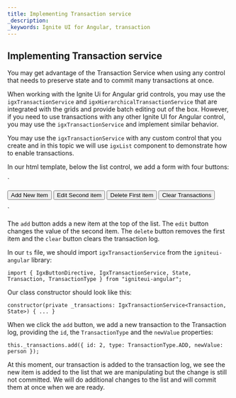 ```yaml
---
title: Implementing Transaction service
_description: 
_keywords: Ignite UI for Angular, transaction
---
```


## Implementing Transaction service

You may get advantage of the Transaction Service when using any control that needs to preserve state and to commit many transactions at once. 

When working with the Ignite Ui for Angular grid controls, you may use the `igxTransactionService` and `igxHierarchicalTransactionService` that are integrated with the grids and provide batch editing out of the box. However, if you need to use transactions with any other Ignite UI for Angular control, you may use the `igxTransactionService` and implement similar behavior. 

You may use the `igxTransactionService` with any custom control that you create and in this topic we will use `igxList` component to demonstrate how to enable transactions.

In our html template, below the list control, we add a form with four buttons:

`
<form #buttonsForm class="options">
    <button #add igxButton (click)="onAdd($event)" class="add">Add New Item</button>
    <button #edit igxButton (click)="onEdit($event)" class="edit">Edit Second item</button>
    <button #delete igxButton (click)="onDelete($event)">Delete First item</button>
    <button #clear igxButton (click)="onClear($event)" class="clear">Clear Transactions</button>
</form>
`

The `add` button adds a new item at the top of the list. The `edit` button changes the value of the second item. The `delete` button removes the first item and the `clear` button clears the transaction log.

In our `ts` file, we should import `igxTransactionService` from the `igniteui-angular` library:

`import { IgxButtonDirective, IgxTransactionService, State, Transaction, TransactionType } from "igniteui-angular";`

Our class constructor should look like this:

`constructor(private _transactions: IgxTransactionService<Transaction, State>) { ... }`

When we click the `add` button, we add a new transaction to the Transaction log, providing the `id`, the `TransactionType` and the `newValue` properties: 

`this._transactions.add({ id: 2, type: TransactionType.ADD, newValue: person });`

At this moment, our transaction is added to the transaction log, we see the new item is added to the list that we are manipulating but the change is still not committed. We will do additional changes to the list and will commit them at once when we are ready. 